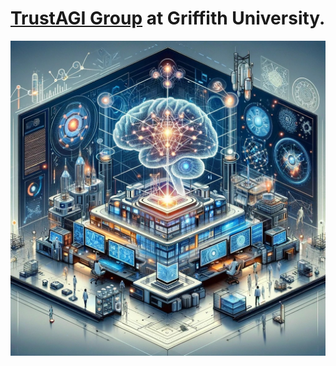 # [TrustAGI Group](https://trust-agi.github.io/) at Griffith University. 

[![Screenshot](./assets/media/labfront.jpg)](https://trust-agi.github.io/)
